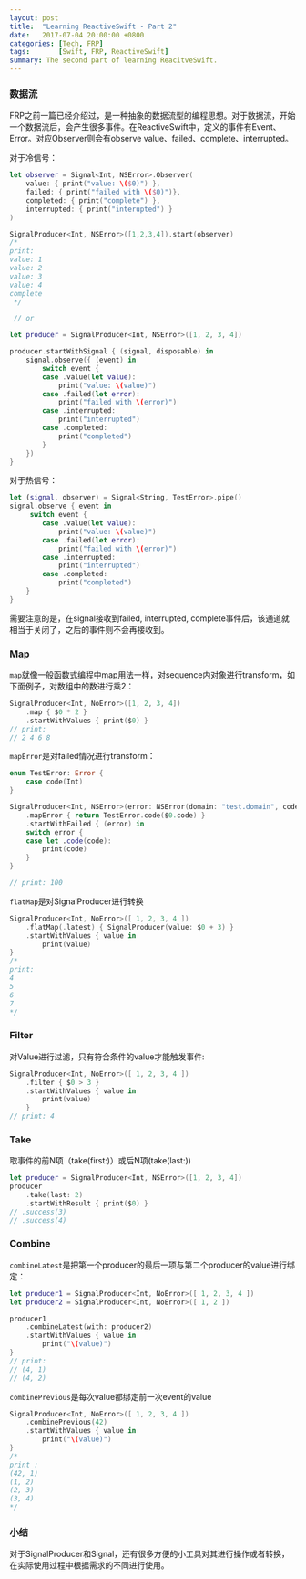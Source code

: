 ```yaml
---
layout: post
title:  "Learning ReactiveSwift - Part 2"
date:   2017-07-04 20:00:00 +0800
categories: [Tech, FRP]
tags:       [Swift, FRP, ReactiveSwift]
summary: The second part of learning ReacitveSwift.
---
```


### 数据流
FRP之前一篇已经介绍过，是一种抽象的数据流型的编程思想。对于数据流，开始一个数据流后，会产生很多事件。在ReactiveSwift中，定义的事件有Event、Error。对应Observer则会有observe value、failed、complete、interrupted。

对于冷信号：
```swift
let observer = Signal<Int, NSError>.Observer(
    value: { print("value: \($0)") },
    failed: { print("failed with \($0)")},
    completed: { print("complete") },
    interrupted: { print("interupted") }
)

SignalProducer<Int, NSError>([1,2,3,4]).start(observer)
/*
print:
value: 1
value: 2
value: 3
value: 4
complete
 */

 // or

let producer = SignalProducer<Int, NSError>([1, 2, 3, 4])

producer.startWithSignal { (signal, disposable) in
    signal.observe({ (event) in
        switch event {
        case .value(let value):
            print("value: \(value)")
        case .failed(let error):
            print("failed with \(error)")
        case .interrupted:
            print("interrupted")
        case .completed:
            print("completed")
        }
    })
}
```
对于热信号：

```swift
let (signal, observer) = Signal<String, TestError>.pipe()
signal.observe { event in 
	 switch event {
        case .value(let value):
            print("value: \(value)")
        case .failed(let error):
            print("failed with \(error)")
        case .interrupted:
            print("interrupted")
        case .completed:
            print("completed")
    }
}
```
需要注意的是，在signal接收到failed, interrupted, complete事件后，该通道就相当于关闭了，之后的事件则不会再接收到。

### Map

`map`就像一般函数式编程中map用法一样，对sequence内对象进行transform，如下面例子，对数组中的数进行乘2：

```swift
SignalProducer<Int, NoError>([1, 2, 3, 4])
    .map { $0 * 2 }
    .startWithValues { print($0) }
// print: 
// 2 4 6 8
```
`mapError`是对failed情况进行transform：

```swift
enum TestError: Error {
    case code(Int)
}

SignalProducer<Int, NSError>(error: NSError(domain: "test.domain", code: 100, userInfo: nil))
    .mapError { return TestError.code($0.code) }
    .startWithFailed { (error) in
    switch error {
    case let .code(code):
        print(code)
    }
}

// print: 100
```

`flatMap`是对SignalProducer进行转换

```swift
SignalProducer<Int, NoError>([ 1, 2, 3, 4 ])
    .flatMap(.latest) { SignalProducer(value: $0 + 3) }
    .startWithValues { value in
        print(value)
}
/*
print:
4
5
6
7
*/
```

### Filter

对Value进行过滤，只有符合条件的value才能触发事件:

```swift
SignalProducer<Int, NoError>([ 1, 2, 3, 4 ])
	.filter { $0 > 3 }
	.startWithValues { value in
		print(value)
	}
// print: 4
```

### Take
取事件的前N项（take(first:)）或后N项(take(last:))

```swift 
let producer = SignalProducer<Int, NSError>([1, 2, 3, 4])
producer
    .take(last: 2)
    .startWithResult { print($0) }
// .success(3)
// .success(4)
```

### Combine

`combineLatest`是把第一个producer的最后一项与第二个producer的value进行绑定：

```swift
let producer1 = SignalProducer<Int, NoError>([ 1, 2, 3, 4 ])
let producer2 = SignalProducer<Int, NoError>([ 1, 2 ])

producer1
    .combineLatest(with: producer2)
    .startWithValues { value in
        print("\(value)")
}
// print:
// (4, 1)
// (4, 2)
```

`combinePrevious`是每次value都绑定前一次event的value
```swift
SignalProducer<Int, NoError>([ 1, 2, 3, 4 ])
    .combinePrevious(42)
    .startWithValues { value in
        print("\(value)")
}
/* 
print :
(42, 1)
(1, 2)
(2, 3)
(3, 4)
*/
```

### 小结

对于SignalProducer和Signal，还有很多方便的小工具对其进行操作或者转换，在实际使用过程中根据需求的不同进行使用。

